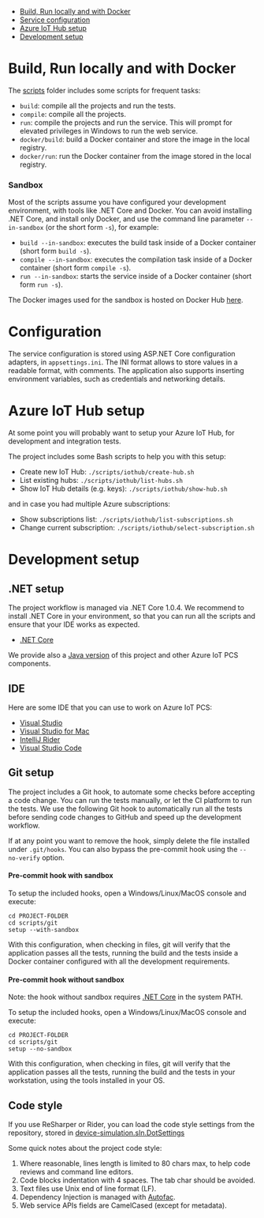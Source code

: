 * [Build, Run locally and with Docker](#build-run-locally-and-with-docker)
* [Service configuration](#configuration)
* [Azure IoT Hub setup](#azure-iot-hub-setup)
* [Development setup](#development-setup)

Build, Run locally and with Docker
==================================

The [scripts](scripts) folder includes some scripts for frequent tasks:

* `build`: compile all the projects and run the tests.
* `compile`: compile all the projects.
* `run`: compile the projects and run the service. This will prompt for
  elevated privileges in Windows to run the web service.
* `docker/build`: build a Docker container and store the image in the local
  registry.
* `docker/run`: run the Docker container from the image stored in the local
  registry.

### Sandbox

Most of the scripts assume you have configured your development environment,
with tools like .NET Core and Docker. You can avoid installing .NET Core,
and install only Docker, and use the command line parameter `--in-sandbox`
(or the short form `-s`), for example:

* `build --in-sandbox`: executes the build task inside of a Docker
    container (short form `build -s`).
* `compile --in-sandbox`: executes the compilation task inside of a Docker
    container (short form `compile -s`).
* `run --in-sandbox`: starts the service inside of a Docker container
    (short form `run -s`).

The Docker images used for the sandbox is hosted on Docker Hub
[here](https://hub.docker.com/r/azureiotpcs/code-builder-dotnet).

Configuration
=============

The service configuration is stored using ASP.NET Core configuration
adapters, in `appsettings.ini`. The INI format allows to store values in a
readable format, with comments. The application also supports inserting
environment variables, such as credentials and networking details.

Azure IoT Hub setup
===================

At some point you will probably want to setup your Azure IoT Hub, for
development and integration tests.

The project includes some Bash scripts to help you with this setup:

* Create new IoT Hub: `./scripts/iothub/create-hub.sh`
* List existing hubs: `./scripts/iothub/list-hubs.sh`
* Show IoT Hub details (e.g. keys): `./scripts/iothub/show-hub.sh`

and in case you had multiple Azure subscriptions:

* Show subscriptions list: `./scripts/iothub/list-subscriptions.sh`
* Change current subscription: `./scripts/iothub/select-subscription.sh`

Development setup
=================

## .NET setup

The project workflow is managed via .NET Core 1.0.4.
We recommend to install .NET Core in your environment, so that you can
run all the scripts and ensure that your IDE works as expected.

* [.NET Core](https://dotnet.github.io)

We provide also a
[Java version](https://github.com/Azure/device-simulation-java)
of this project and other Azure IoT PCS components.

## IDE

Here are some IDE that you can use to work on Azure IoT PCS:

* [Visual Studio](https://www.visualstudio.com)
* [Visual Studio for Mac](https://www.visualstudio.com/vs/visual-studio-mac)
* [IntelliJ Rider](https://www.jetbrains.com/rider)
* [Visual Studio Code](https://code.visualstudio.com)

## Git setup

The project includes a Git hook, to automate some checks before accepting a
code change. You can run the tests manually, or let the CI platform to run
the tests. We use the following Git hook to automatically run all the tests
before sending code changes to GitHub and speed up the development workflow.

If at any point you want to remove the hook, simply delete the file installed
under `.git/hooks`. You can also bypass the pre-commit hook using the
`--no-verify` option.

#### Pre-commit hook with sandbox

To setup the included hooks, open a Windows/Linux/MacOS console and execute:

```
cd PROJECT-FOLDER
cd scripts/git
setup --with-sandbox
```

With this configuration, when checking in files, git will verify that the
application passes all the tests, running the build and the tests inside
a Docker container configured with all the development requirements.

#### Pre-commit hook without sandbox

Note: the hook without sandbox requires [.NET Core](https://dotnet.github.io)
in the system PATH.

To setup the included hooks, open a Windows/Linux/MacOS console and execute:

```
cd PROJECT-FOLDER
cd scripts/git
setup --no-sandbox
```

With this configuration, when checking in files, git will verify that the
application passes all the tests, running the build and the tests in your
workstation, using the tools installed in your OS.

## Code style

If you use ReSharper or Rider, you can load the code style settings from
the repository, stored in
[device-simulation.sln.DotSettings](device-simulation.sln.DotSettings)

Some quick notes about the project code style:

1. Where reasonable, lines length is limited to 80 chars max, to help code
   reviews and command line editors.
2. Code blocks indentation with 4 spaces. The tab char should be avoided.
3. Text files use Unix end of line format (LF).
4. Dependency Injection is managed with [Autofac](https://autofac.org).
5. Web service APIs fields are CamelCased (except for metadata).
